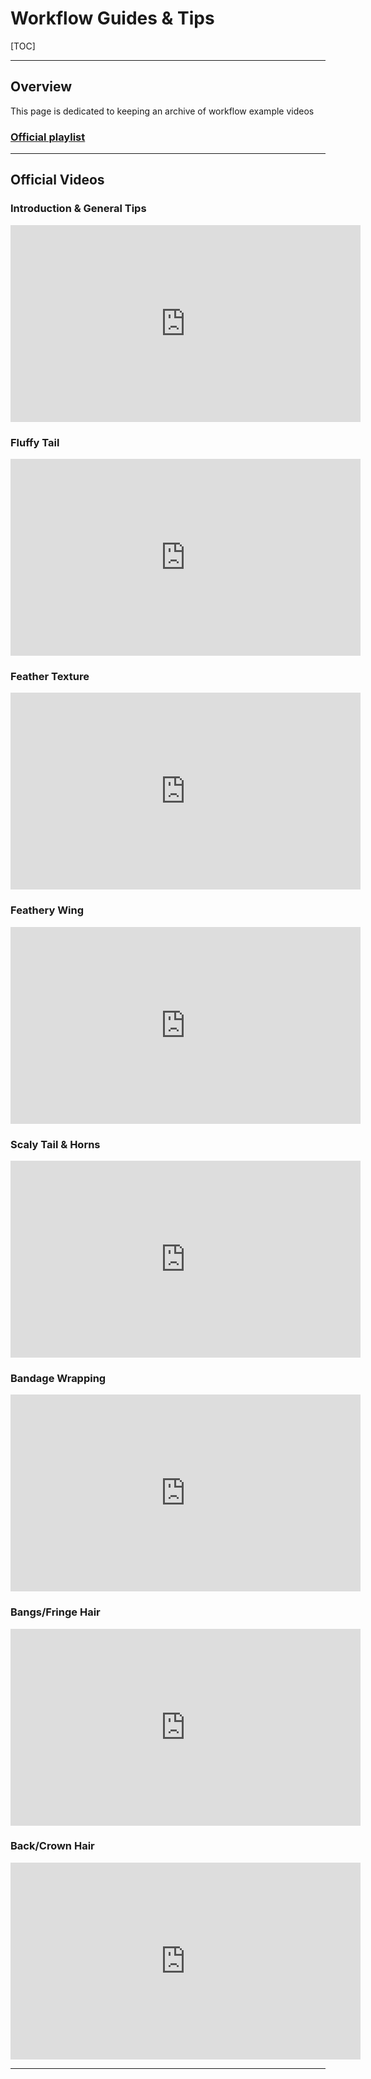# Workflow Guides & Tips

[TOC]

---

## Overview
This page is dedicated to keeping an archive of workflow example videos

### [**Official playlist**](https://www.youtube.com/playlist?list=PL-LtXZSSNJTccuQNJVPV4FqbwFok9ZXlV)

---

## Official Videos

### Introduction & General Tips
<iframe width="560" height="315" src="https://www.youtube.com/embed/qLkhXQuhlKk?si=iWNOY6cBm9ZmM5l2" title="YouTube video player" frameborder="0" allow="accelerometer; autoplay; clipboard-write; encrypted-media; gyroscope; picture-in-picture; web-share" allowfullscreen></iframe>

### Fluffy Tail
<iframe width="560" height="315" src="https://www.youtube.com/embed/99hDLsXFNNI?si=uc3JR6xv5KWCRZym" title="YouTube video player" frameborder="0" allow="accelerometer; autoplay; clipboard-write; encrypted-media; gyroscope; picture-in-picture; web-share" allowfullscreen></iframe>

### Feather Texture
<iframe width="560" height="315" src="https://www.youtube.com/embed/6IliMA0HElQ?si=iwpjbVbXXw5-arv0" title="YouTube video player" frameborder="0" allow="accelerometer; autoplay; clipboard-write; encrypted-media; gyroscope; picture-in-picture; web-share" allowfullscreen></iframe>

### Feathery Wing
<iframe width="560" height="315" src="https://www.youtube.com/embed/2frL9zzbiNI?si=DBVEPvDsb6fOOvIT" title="YouTube video player" frameborder="0" allow="accelerometer; autoplay; clipboard-write; encrypted-media; gyroscope; picture-in-picture; web-share" allowfullscreen></iframe>

### Scaly Tail & Horns
<iframe width="560" height="315" src="https://www.youtube.com/embed/DnrXZK-IEhA?si=C6shjWJYv54MFIy3" title="YouTube video player" frameborder="0" allow="accelerometer; autoplay; clipboard-write; encrypted-media; gyroscope; picture-in-picture; web-share" allowfullscreen></iframe>

### Bandage Wrapping
<iframe width="560" height="315" src="https://www.youtube.com/embed/9zzwCzRnCFg?si=5XNNU3703yCraYPR" title="YouTube video player" frameborder="0" allow="accelerometer; autoplay; clipboard-write; encrypted-media; gyroscope; picture-in-picture; web-share" allowfullscreen></iframe>

### Bangs/Fringe Hair
<iframe width="560" height="315" src="https://www.youtube.com/embed/LTuSgEpsZC0?si=7IPDW36-am5A4TIX" title="YouTube video player" frameborder="0" allow="accelerometer; autoplay; clipboard-write; encrypted-media; gyroscope; picture-in-picture; web-share" allowfullscreen></iframe>

### Back/Crown Hair
<iframe width="560" height="315" src="https://www.youtube.com/embed/1vOzJW0Md64?si=yH95O2lD4_CjUNNo" title="YouTube video player" frameborder="0" allow="accelerometer; autoplay; clipboard-write; encrypted-media; gyroscope; picture-in-picture; web-share" allowfullscreen></iframe>

---

